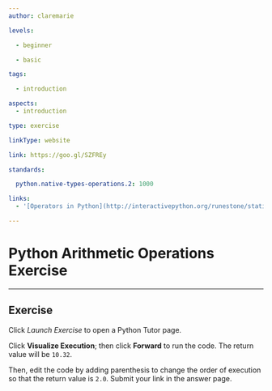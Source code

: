 ```yaml
---
author: claremarie

levels:

  - beginner

  - basic

tags:

  - introduction

aspects:
  - introduction

type: exercise

linkType: website

link: https://goo.gl/SZFREy

standards:

  python.native-types-operations.2: 1000

links:
  - '[Operators in Python](http://interactivepython.org/runestone/static/CS152f17/SimplePythonData/OperatorsandOperands.html){website}'

---
```


# Python Arithmetic Operations Exercise

---
## Exercise

Click *Launch Exercise* to open a Python Tutor page.

Click **Visualize Execution**; then click **Forward** to run the code. The return value will be `10.32`.

Then, edit the code by adding parenthesis to change the order of execution so that the return value is `2.0`. Submit your link in the answer page.
